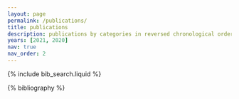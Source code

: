 ```yaml
---
layout: page
permalink: /publications/
title: publications
description: publications by categories in reversed chronological order. generated by jekyll-scholar.
years: [2021, 2020]
nav: true
nav_order: 2
---
```


<!-- _pages/publications.md -->

<!-- Bibsearch Feature -->

{% include bib_search.liquid %}

<div class="publications">

{% bibliography %}

</div>
